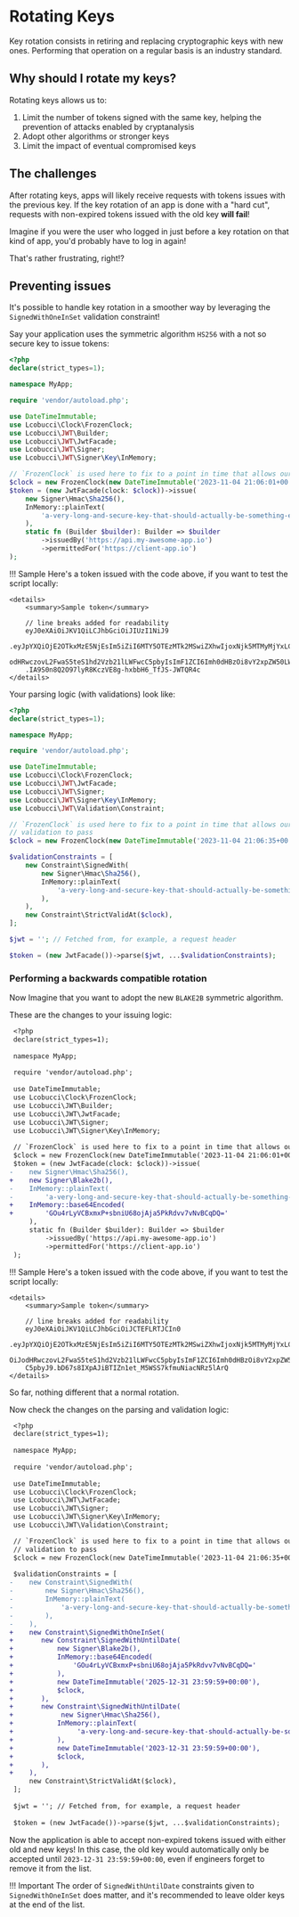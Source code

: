 # Rotating Keys

Key rotation consists in retiring and replacing cryptographic keys with new ones.
Performing that operation on a regular basis is an industry standard.

## Why should I rotate my keys?

Rotating keys allows us to:

1. Limit the number of tokens signed with the same key, helping the prevention of attacks enabled by cryptanalysis
2. Adopt other algorithms or stronger keys
3. Limit the impact of eventual compromised keys

## The challenges

After rotating keys, apps will likely receive requests with tokens issues with the previous key.
If the key rotation of an app is done with a "hard cut", requests with non-expired tokens issued with the old key **will fail**!

Imagine if you were the user who logged in just before a key rotation on that kind of app, you'd probably have to log in again!

That's rather frustrating, right!?

## Preventing issues

It's possible to handle key rotation in a smoother way by leveraging the `SignedWithOneInSet` validation constraint!

Say your application uses the symmetric algorithm `HS256` with a not so secure key to issue tokens:

```php
<?php
declare(strict_types=1);

namespace MyApp;

require 'vendor/autoload.php';

use DateTimeImmutable;
use Lcobucci\Clock\FrozenClock;
use Lcobucci\JWT\Builder;
use Lcobucci\JWT\JwtFacade;
use Lcobucci\JWT\Signer;
use Lcobucci\JWT\Signer\Key\InMemory;

// `FrozenClock` is used here to fix to a point in time that allows our validation to pass
$clock = new FrozenClock(new DateTimeImmutable('2023-11-04 21:06:01+00:00')); 
$token = (new JwtFacade(clock: $clock))->issue(
    new Signer\Hmac\Sha256(),
    InMemory::plainText(
        'a-very-long-and-secure-key-that-should-actually-be-something-else'
    ),
    static fn (Builder $builder): Builder => $builder
        ->issuedBy('https://api.my-awesome-app.io')
        ->permittedFor('https://client-app.io')
);
```

!!! Sample
    Here's a token issued with the code above, if you want to test the script locally:

    <details>
        <summary>Sample token</summary>
        
        // line breaks added for readability
        eyJ0eXAiOiJKV1QiLCJhbGciOiJIUzI1NiJ9
        .eyJpYXQiOjE2OTkxMzE5NjEsIm5iZiI6MTY5OTEzMTk2MSwiZXhwIjoxNjk5MTMyMjYxLCJpc3MiOiJ
        odHRwczovL2FwaS5teS1hd2Vzb21lLWFwcC5pbyIsImF1ZCI6Imh0dHBzOi8vY2xpZW50LWFwcC5pbyJ9
        .IA9S0n8Q2O97lyR8KczVE8g-hxbbH6_TfJS-JWTQR4c
    </details>

Your parsing logic (with validations) look like:

```php
<?php
declare(strict_types=1);

namespace MyApp;

require 'vendor/autoload.php';

use DateTimeImmutable;
use Lcobucci\Clock\FrozenClock;
use Lcobucci\JWT\JwtFacade;
use Lcobucci\JWT\Signer;
use Lcobucci\JWT\Signer\Key\InMemory;
use Lcobucci\JWT\Validation\Constraint;

// `FrozenClock` is used here to fix to a point in time that allows our
// validation to pass
$clock = new FrozenClock(new DateTimeImmutable('2023-11-04 21:06:35+00:00'))

$validationConstraints = [
    new Constraint\SignedWith(
        new Signer\Hmac\Sha256(),
        InMemory::plainText(
            'a-very-long-and-secure-key-that-should-actually-be-something-else'
        ),
    ),
    new Constraint\StrictValidAt($clock),
];

$jwt = ''; // Fetched from, for example, a request header

$token = (new JwtFacade())->parse($jwt, ...$validationConstraints);
```

### Performing a backwards compatible rotation

Now Imagine that you want to adopt the new `BLAKE2B` symmetric algorithm.

These are the changes to your issuing logic:

```diff
 <?php
 declare(strict_types=1);
 
 namespace MyApp;
 
 require 'vendor/autoload.php';
 
 use DateTimeImmutable;
 use Lcobucci\Clock\FrozenClock;
 use Lcobucci\JWT\Builder;
 use Lcobucci\JWT\JwtFacade;
 use Lcobucci\JWT\Signer;
 use Lcobucci\JWT\Signer\Key\InMemory;
 
 // `FrozenClock` is used here to fix to a point in time that allows our validation to pass
 $clock = new FrozenClock(new DateTimeImmutable('2023-11-04 21:06:01+00:00')); 
 $token = (new JwtFacade(clock: $clock))->issue(
-    new Signer\Hmac\Sha256(),
+    new Signer\Blake2b(),
-    InMemory::plainText(
-        'a-very-long-and-secure-key-that-should-actually-be-something-else'
+    InMemory::base64Encoded(
+        'GOu4rLyVCBxmxP+sbniU68ojAja5PkRdvv7vNvBCqDQ='
     ),
     static fn (Builder $builder): Builder => $builder
         ->issuedBy('https://api.my-awesome-app.io')
         ->permittedFor('https://client-app.io')
 );
```

!!! Sample
    Here's a token issued with the code above, if you want to test the script locally:

    <details>
        <summary>Sample token</summary>
        
        // line breaks added for readability
        eyJ0eXAiOiJKV1QiLCJhbGciOiJCTEFLRTJCIn0
        .eyJpYXQiOjE2OTkxMzE5NjEsIm5iZiI6MTY5OTEzMTk2MSwiZXhwIjoxNjk5MTMyMjYxLCJpc3Mi
        OiJodHRwczovL2FwaS5teS1hd2Vzb21lLWFwcC5pbyIsImF1ZCI6Imh0dHBzOi8vY2xpZW50LWFwc
        C5pbyJ9.bD67s8IXpAJiBTIZn1et_M5WSS7kfmuNiacNRz5lArQ
    </details>

So far, nothing different that a normal rotation.

Now check the changes on the parsing and validation logic:

```diff
 <?php
 declare(strict_types=1);
 
 namespace MyApp;
 
 require 'vendor/autoload.php';
 
 use DateTimeImmutable;
 use Lcobucci\Clock\FrozenClock;
 use Lcobucci\JWT\JwtFacade;
 use Lcobucci\JWT\Signer;
 use Lcobucci\JWT\Signer\Key\InMemory;
 use Lcobucci\JWT\Validation\Constraint;

 // `FrozenClock` is used here to fix to a point in time that allows our
 // validation to pass
 $clock = new FrozenClock(new DateTimeImmutable('2023-11-04 21:06:35+00:00'));
 
 $validationConstraints = [
-    new Constraint\SignedWith(
-        new Signer\Hmac\Sha256(),
-        InMemory::plainText(
-            'a-very-long-and-secure-key-that-should-actually-be-something-else'
-        ),
-    ),
+    new Constraint\SignedWithOneInSet(
+       new Constraint\SignedWithUntilDate(
+           new Signer\Blake2b(),
+           InMemory::base64Encoded(
+               'GOu4rLyVCBxmxP+sbniU68ojAja5PkRdvv7vNvBCqDQ='
+           ),
+           new DateTimeImmutable('2025-12-31 23:59:59+00:00'),
+           $clock,
+       ),
+       new Constraint\SignedWithUntilDate(
+            new Signer\Hmac\Sha256(),
+           InMemory::plainText(
+                'a-very-long-and-secure-key-that-should-actually-be-something-else'
+           ),
+           new DateTimeImmutable('2023-12-31 23:59:59+00:00'),
+           $clock,
+       ),
+    ),
     new Constraint\StrictValidAt($clock),
 ];
 
 $jwt = ''; // Fetched from, for example, a request header
 
 $token = (new JwtFacade())->parse($jwt, ...$validationConstraints);
```

Now the application is able to accept non-expired tokens issued with either old and new keys!
In this case, the old key would automatically only be accepted until `2023-12-31 23:59:59+00:00`, even if engineers forget to remove it from the list.

!!! Important
    The order of `SignedWithUntilDate` constraints given to `SignedWithOneInSet` does matter, and it's recommended to leave older keys at the end of the list.
